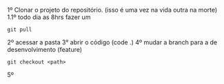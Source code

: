 1º Clonar o projeto do repositório.
(isso é uma vez na vida outra na morte)
1.1º todo dia as 8hrs fazer um
```
git pull
```
2º acessar a pasta
3° abrir o código (code .)
4º mudar a branch para a de desenvolvimento (feature)
```
git checkout <path>
```
5º 